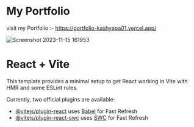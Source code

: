 # My Portfolio

visit my Portfolio :- https://portfolio-kashyapa01.vercel.app/

![Screenshot 2023-11-15 161953](https://github.com/Sachintha-Samarathunga/My-Portfolio/assets/98406068/b4d869d5-2788-4a47-ba69-051eb6531e03)

# React + Vite

This template provides a minimal setup to get React working in Vite with HMR and some ESLint rules.

Currently, two official plugins are available:

- [@vitejs/plugin-react](https://github.com/vitejs/vite-plugin-react/blob/main/packages/plugin-react/README.md) uses [Babel](https://babeljs.io/) for Fast Refresh
- [@vitejs/plugin-react-swc](https://github.com/vitejs/vite-plugin-react-swc) uses [SWC](https://swc.rs/) for Fast Refresh
